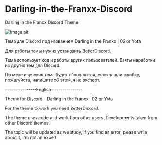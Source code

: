# Darling-in-the-Franxx-Discord
Darling in the Franxx Discord Theme

![Image alt]([https://So1ta.github.io/Images/ThemeView.png])

Тема для Discord под названием Darling in the Franxx | 02 or Yota

Для работы темы нужно установить BetterDiscord.

Тема использует код и работы других пользователей. Взяты наработки из других тем для Discord.

По мере изучения тема будет обновляться, если нашли ошибку, пожалуйста, напишите об этом, я не эксперт.

----------------English----------------

Theme for Discord - Darling in the Franxx | 02 or Yota

For the theme to work you need BetterDiscord.

The theme uses code and work from other users. Developments taken from other Discord themes.

The topic will be updated as we study, if you find an error, please write about it, I'm not an expert.
